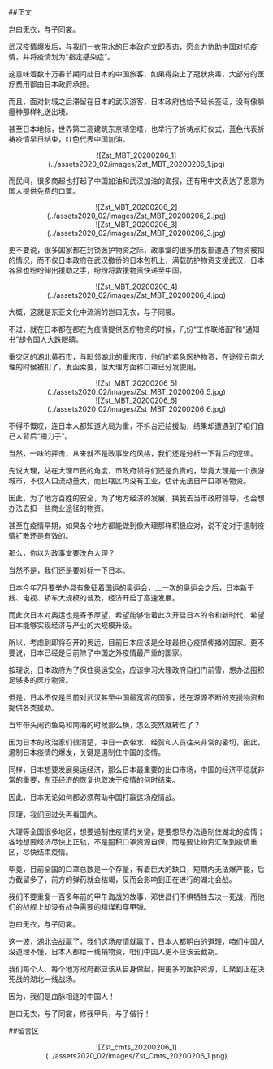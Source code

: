 ##正文

岂曰无衣，与子同裳。

武汉疫情爆发后，与我们一衣带水的日本政府立即表态，愿全力协助中国对抗疫情，并将疫情划为“指定感染症”。

这意味着数十万春节期间赴日本的中国旅客，如果得染上了冠状病毒，大部分的医疗费用都由日本政府承担。

而且，面对封城之后滞留在日本的武汉游客，日本政府也给予延长签证，没有像躲瘟神那样礼送出境。

甚至日本地标，世界第二高建筑东京晴空塔，也举行了祈祷点灯仪式，蓝色代表祈祷疫情早日结束，红色代表中国加油。

 <div align="center">![Zst_MBT_20200206_1](../assets2020_02/images/Zst_MBT_20200206_1.jpg)</div>

而民间，很多商超也打起了中国加油和武汉加油的海报，还有用中文表达了愿意为国人提供免费的口罩。

 <div align="center">![Zst_MBT_20200206_2](../assets2020_02/images/Zst_MBT_20200206_2.jpg)</div>
 <div align="center">![Zst_MBT_20200206_3](../assets2020_02/images/Zst_MBT_20200206_3.jpg)</div>

更不要说，很多国家都在封锁医护物资之际，政事堂的很多朋友都遭遇了物资被扣的情况，而不仅日本政府在武汉撤侨的日本包机上，满载防护物资支援武汉，日本各界也纷纷伸出援助之手，纷纷将救援物资快递至中国。

 <div align="center">![Zst_MBT_20200206_4](../assets2020_02/images/Zst_MBT_20200206_4.jpg)</div>

大概，这就是东亚文化中流淌的岂曰无衣，与子同裳。

不过，就在日本都在都在为疫情提供医疗物资的时候，几份“工作联络函”和“通知书”却令国人大跌眼睛。

重灾区的湖北黄石市，与毗邻湖北的重庆市，他们的紧急医护物资，在途径云南大理的时候被扣了，发函索要，但大理方面称口罩已分发使用。
 
 <div align="center">![Zst_MBT_20200206_5](../assets2020_02/images/Zst_MBT_20200206_5.jpg)</div>
 <div align="center">![Zst_MBT_20200206_6](../assets2020_02/images/Zst_MBT_20200206_6.jpg)</div>

不得不慨叹，连日本人都知道大局为重，不拆台还给援助，结果却遭遇到了咱们自己人背后“捅刀子”。

当然，一味的抨击，从来就不是政事堂的风格，我们还是分析一下背后的逻辑。

先说大理，站在大理市民的角度，市政府领导们还是负责的，毕竟大理是一个旅游城市，不仅人口流动量大，而且辖区内没有工业，估计无法自产口罩等物资。

因此，为了地方百姓的安全，为了地方经济的发展，换我去当市政府领导，也会想办法去扣一些商业途径的物资。

甚至在疫情早期，如果各个地方都能做到像大理那样积极应对，说不定对于遏制疫情扩散还是有效的。

那么，你以为政事堂要洗白大理？

当然不是，我们还是要对标一下日本。

日本今年7月要举办具有象征着国运的奥运会，上一次的奥运会之后，日本新干线、电视、轿车大规模的普及，经济开启了高速发展。

而此次日本对奥运也是寄予厚望，希望能够借着此次开启日本的令和新时代，希望日本能够实现经济与产业的大规模升级。

所以，考虑到即将召开的奥运，目前日本应该是全球最担心疫情传播的国家。更不要说，日本已经是目前除了中国之外疫情最严重的国家。

按理说，日本政府为了保住奥运安全，应该学习大理政府自扫门前雪，想办法囤积足够多的医疗物资。

但是，日本不仅是目前对武汉甚至中国最宽容的国家，还在源源不断的支援物资和提供各类援助。

当年带头闹钓鱼岛和南海的时候那么横，怎么突然就转性了？

因为日本的政治家们很清楚，中日一衣带水，经贸和人员往来非常的密切，因此，遏制日本疫情的爆发，关键是遏制住中国的疫情。

同样，日本想要发展奥运经济，那么日本最重要的出口市场，中国的经济平稳就非常的重要，东亚经济的恢复也取决于疫情的何时结束。

因此，日本无论如何都必须帮助中国打赢这场疫情战。

同理，我们回过头再看国内。

大理等全国很多地区，想要遏制住疫情的关键，是要想尽办法遏制住湖北的疫情；各地想要经济尽快上正轨，不是囤积口罩资源自保，而是要让物资汇聚到疫情重区，尽快结束疫情。

毕竟，目前全国的口罩总数是一个存量，有着巨大的缺口，短期内无法爆产能，后方截留多了，前方的弹药就会枯竭，反而会影响到正在进行的湖北会战。

我们不要重复一百多年前的甲午海战的故事，邓世昌们不惧牺牲去决一死战，而他们的战舰上却没有战争需要的精煤和穿甲弹。

岂曰无衣，与子同裳。

这一波，湖北会战赢了，我们这场疫情就赢了，日本人都明白的道理，咱们中国人没道理不懂，日本人都给一线捐物资，咱们中国人更不应该去截胡。


我们每个人、每个地方政府都应该从自身做起，把更多的医护资源，汇聚到正在决死战的湖北一线战场。

因为，我们是血脉相连的中国人！

岂曰无衣，与子同裳，修我甲兵，与子偕行！

##留言区
 <div align="center">![Zst_cmts_20200206_1](../assets2020_02/images/Zst_Cmts_20200206_1.png)</div>